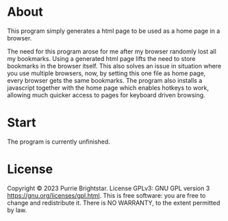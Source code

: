 # About
This program simply generates a html page to be used as a home page in a browser.

The need for this program arose for me after my browser randomly lost all my bookmarks. Using a generated html page lifts the need to store bookmarks in the browser itself. This also solves an issue in situation where you use multiple browsers, now, by setting this one file as home page, every browser gets the same bookmarks. The program also installs a javascript together with the home page which enables hotkeys to work, allowing much quicker access to pages for keyboard driven browsing.

# Start
The program is currently unfinished.

# License
Copyright © 2023 Purrie Brightstar.
License  GPLv3: GNU GPL version 3
<https://gnu.org/licenses/gpl.html>.
This is free software: you are free to change and redistribute it.
There is NO WARRANTY, to the extent permitted by law.

